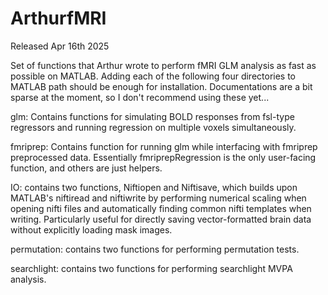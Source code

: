# ArthurfMRI

Released Apr 16th 2025

Set of functions that Arthur wrote to perform fMRI GLM analysis as fast as possible on MATLAB.
Adding each of the following four directories to MATLAB path should be enough for installation.
Documentations are a bit sparse at the moment, so I don't recommend using these yet...

glm: Contains functions for simulating BOLD responses from fsl-type regressors and running regression on multiple voxels simultaneously.

fmriprep: Contains function for running glm while interfacing with fmriprep preprocessed data. Essentially fmriprepRegression is the only user-facing function, and others are just helpers.

IO: contains two functions, Niftiopen and Niftisave, which builds upon MATLAB's niftiread and niftiwrite by performing numerical scaling when opening nifti files and automatically finding common nifti templates when writing. Particularly useful for directly saving vector-formatted brain data without explicitly loading mask images.

permutation: contains two functions for performing permutation tests.

searchlight: contains two functions for performing searchlight MVPA analysis.